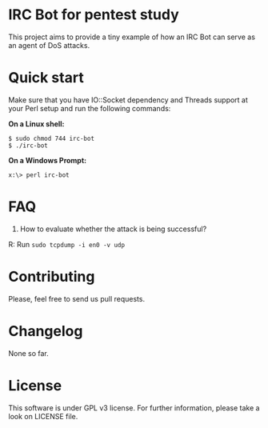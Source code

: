 # IRC Bot for pentest study

This project aims to provide a tiny example of how an IRC Bot can serve as an agent of DoS attacks.

# Quick start

Make sure that you have IO::Socket dependency and Threads support at your Perl setup and run the following commands:

**On a Linux shell:**

```
$ sudo chmod 744 irc-bot
$ ./irc-bot
```

**On a Windows Prompt:**

```
x:\> perl irc-bot
```

# FAQ

1. How to evaluate whether the attack is being successful?

R: Run `sudo tcpdump -i en0 -v udp`

# Contributing

Please, feel free to send us pull requests.

# Changelog

None so far.

# License

This software is under GPL v3 license. For further information, please take a look on LICENSE file.